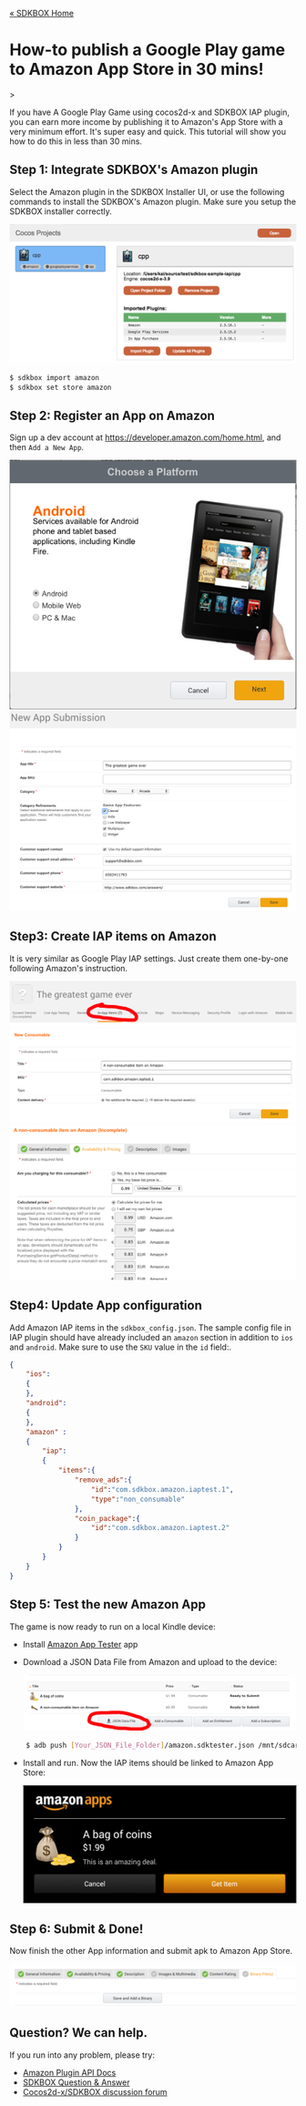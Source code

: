 [&#171; SDKBOX Home](http://sdkbox.com)

<h1>How-to publish a Google Play game to Amazon App Store in 30 mins!</h1>>

If you have A Google Play Game using cocos2d-x and SDKBOX IAP plugin, you can earn more income by publishing it to Amazon's App Store with a very minimum effort. It's super easy and quick. This tutorial will show you how to do this in less than 30 mins.   

## Step 1: Integrate SDKBOX's Amazon plugin
Select the Amazon plugin in the SDKBOX Installer UI, or use the following commands to install the SDKBOX's Amazon plugin. Make sure you setup the SDKBOX installer correctly.

![](../imgs/amazon-plugin.png)

```bash
$ sdkbox import amazon
$ sdkbox set store amazon
```

## Step 2: Register an App on Amazon
Sign up a dev account at https://developer.amazon.com/home.html, and then `Add a New App`.

![](../imgs/amazon-app-1.png)
![](../imgs/amazon-app-2.png)

## Step3: Create IAP items on Amazon
It is very similar as Google Play IAP settings. Just create them one-by-one following Amazon's instruction. 

![](../imgs/amazon-iap-1.png)
![](../imgs/amazon-iap-2.png)
![](../imgs/amazon-iap-3.png)


## Step4: Update App configuration
Add Amazon IAP items in the `sdkbox_config.json`. The sample config file in IAP plugin should have already included an `amazon` section in addition to `ios` and `android`. Make sure to use the `SKU` value in the `id` field:.

```json
{
    "ios":
    {
    },
    "android":
    {
    },
    "amazon" :
    {
        "iap":
        {
            "items":{
                "remove_ads":{
                    "id":"com.sdkbox.amazon.iaptest.1",
                    "type":"non_consumable"
                },
                "coin_package":{
                    "id":"com.sdkbox.amazon.iaptest.2"
                }
            }
        }
    }
}
```

## Step 5: Test the new Amazon App
The game is now ready to run on a local Kindle device: 

- Install [Amazon App Tester](http://www.amazon.com/Amazon-App-Tester/dp/B00BN3YZM2/) app
- Download a JSON Data File from Amazon and upload to the device:

    ![](../imgs/amazon-iap-4.png)

```bash
    $ adb push [Your_JSON_File_Folder]/amazon.sdktester.json /mnt/sdcard/
```

- Install and run. Now the IAP items should be linked to Amazon App Store: 

    ![](../imgs/amazon-screenshot-1.png)




## Step 6: Submit & Done!
Now finish the other App information and submit apk to Amazon App Store. 

![](../imgs/amazon-app-3.png)


## Question? We can help.
If you run into any problem, please try: 

- [Amazon Plugin API Docs](http://docs.sdkbox.com/en/plugins/amazon/)
- [SDKBOX Question & Answer](http://www.sdkbox.com/answers/)
- [Cocos2d-x/SDKBOX discussion forum](http://discuss.cocos2d-x.org/c/services)